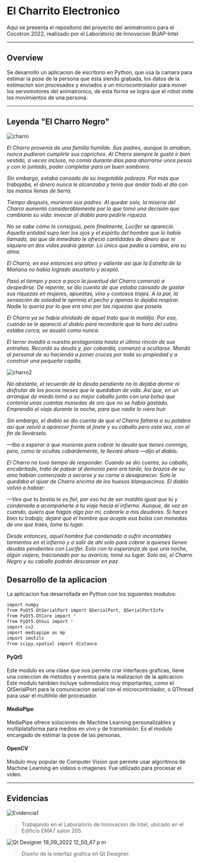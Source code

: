 # El Charrito Electronico

Aqui se presenta el repositorio del proyecto del animatronico para el Cocotron 2022, realizado por el Laboratorio de Innovacion BUAP-Intel 
____

## Overview
Se desarrollo un aplicacion de escritorio en Python, que usa la camara para estimar la pose de la persona que esta siendo grabada, 
los datos de la estimacion son procesados y enviados a un microcontrolador para mover los servomotores del animatronico, de esta forma se logra que el robot 
imite los movimientos de una persona.
____
     
## Leyenda "El Charro Negro"

![charro](https://user-images.githubusercontent.com/85959332/191128216-8168bf73-f4b9-4af3-9dc5-f9ff2873f77d.png)

_El Charro provenía de una familia humilde. Sus padres, aunque lo amaban, nunca pudieron cumplirle sus caprichos. Al Charro siempre le gustó ir bien vestido, a veces incluso, no comía durante días para ahorrarse unos pesos y con lo juntado, poder completar para un buen sombrero._

_Sin embargo, estaba cansado de su inagotable pobreza. Por más que trabajaba, el dinero nunca le alcanzaba y tenía que andar todo el día con las manos llenas de tierra._

_Tiempo después, murieron sus padres. Al quedar solo, la miseria del Charro aumentó considerablemente por lo que tomó una decisión que cambiaría su vida: invocar al diablo para pedirle riqueza._

_No se sabe cómo lo consiguió, pero finalmente, Lucifer se apareció. Aquella entidad supo leer los ojos y el espíritu del hombre que lo había llamado, así que de inmediato le ofreció cantidades de dinero que ni siquiera en dos vidas podría gastar. Lo único que pedía a cambio, era su alma._

_El Charro, en ese entonces era altivo y valiente así que la Estrella de la Mañana no había logrado asustarlo y aceptó._

_Pasó el tiempo y poco a poco la juventud del Charro comenzó a despedirse. De repente, se dio cuenta de que estaba cansado de gastar sus riquezas en mujeres, apuestas, vino y costosos trajes. A la par, la sensación de soledad le oprimía el pecho y apenas lo dejaba respirar. Nadie lo quería por lo que era sino por las riquezas que poseía._

_El Charro ya se había olvidado de aquel trato que lo maldijo. Por eso, cuando se le apareció el diablo para recordarle que la hora del cobro estaba cerca, se asustó como nunca._

_El terror invadió a nuestro protagonista hasta el último rincón de sus entrañas. Recordó su deuda y, por cobardía, comenzó a ocultarse. Mandó al personal de su hacienda a poner cruces por toda su propiedad y a construir una pequeña capilla._

![charro2](https://user-images.githubusercontent.com/85959332/191129567-df92f352-24f9-4221-8ecc-106071aa0f96.png)

_No obstante, el recuerdo de la deuda pendiente no lo dejaba dormir ni disfrutar de los pocos meses que le quedaban de vida. Así que, en un arranque de miedo tomó a su mejor caballo junto con una bolsa que contenía unas cuantas monedas de oro que no se había gastado. Emprendió el viaje durante la noche, para que nadie lo viera huir._

_Sin embargo, el diablo se dio cuenta de que el Charro faltaría a su palabra así que volvió a aparecer frente al jinete y su caballo pero esta vez, con el fin de llevárselo._

_—Iba a esperar a que murieras para cobrar la deuda que tienes conmigo, pero, como te ocultas cobardemente, te llevaré ahora —dijo el diablo._

_El Charro no tuvo tiempo de responder. Cuando se dio cuenta, su caballo, encabritado, trató de patear al demonio pero era tarde, los brazos de su amo habían comenzado a secarse y su carne a desaparecer. Solo le quedaba el ajuar de Charro encima de los huesos blanquecinos. El diablo volvió a hablar:_

_—Veo que tu bestia te es fiel, por eso ha de ser maldita igual que tú y condenada a acompañarte a tu viaje hacia el infierno. Aunque, de vez en cuando, quiero que hagas algo por mí, cobrarle a mis deudores. Si haces bien tu trabajo, dejaré que el hombre que acepte esa bolsa con monedas de oro que traes, tome tu lugar._

_Desde entonces, aquel hombre fue condenado a sufrir incontables tormentos en el infierno y a salir de ahí solo para cobrar a quienes tienen deudas pendientes con Lucifer. Esto con la esperanza de que una noche, algún viajero, traicionado por su avaricia, tomé su lugar. Solo así, el Charro Negro y su caballo podrán descansar en paz._

## Desarrollo de la aplicacion
La aplicacion fue desarrollada en Python con los siguientes modulos:

```sh
import numpy
from PyQt5.QtSerialPort import QSerialPort, QSerialPortInfo
from PyQt5.QtCore import *
from PyQt5.QtGui import *
import cv2
import mediapipe as mp
import imutils
from scipy.spatial import distance
```
#### PyQt5
Este modulo es una clase que nos permite crar interfaces graficas, tiene una coleccion de metodos y eventos para la realizacion de la aplicacion.
Este modulo tambien incluye submodulos muy importantes, como el QtSerialPort para la comunicacion serial con el microcontrolador, o QThread para usar el multihilo del procesador.

#### MediaPipe
MediaPipe ofrece soluciones de Machine Learning personalizables y multiplataforma para medios en vivo y de transmisión.
Es el modulo encargado de estimar la pose de las personas.

#### OpenCV
Modulo muy popular de Computer Vision que permite usar algoritmos de Machine Learning en videos o imagenes. 
Fue utilizado para procesar el video.
____

## Evidencias
![Evidencia1](https://user-images.githubusercontent.com/85959332/191079474-2e9e440d-6382-4ff6-ba26-5d29fe0b017b.jpg)
> Trabajando en el Laboratorio de Innovacion de Intel, ubicado en el Edificio EMA7 salon 205.

![Qt Designer 19_09_2022 12_50_47 p  m](https://user-images.githubusercontent.com/85959332/191081543-f181fedd-51fe-49eb-ba49-695e9d3d2f43.png)
> Diseño de la interfaz grafica en Qt Designer.

